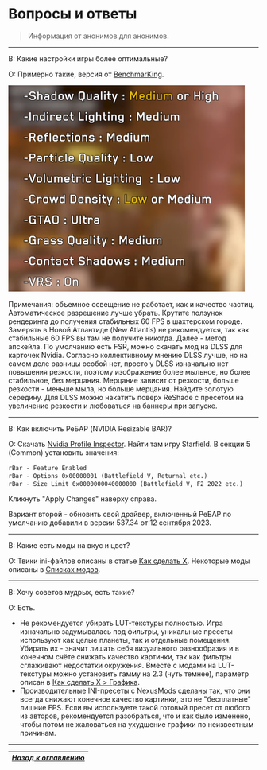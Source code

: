 # Вопросы и ответы

> Информация от анонимов для анонимов.

------

В: Какие настройки игры более оптимальные?

О: Примерно такие, версия от [BenchmarKing](https://www.youtube.com/@benchmarking4386).

![](Вопросы-ответы/Оптимальные-настройки.png)

Примечания: объемное освещение не работает, как и качество частиц. Автоматическое разрешение лучше убрать. Крутите ползунок рендеринга до получения стабильных 60 FPS в шахтерском городе. Замерять в Новой Атлантиде (New Atlantis) не рекомендуется, так как стабильные 60 FPS вы там не получите никогда. Далее - метод апскейла. По умолчанию есть FSR, можно скачать мод на DLSS для карточек Nvidia. Согласно коллективному мнению DLSS лучше, но на самом деле разницы особой нет, просто у DLSS изначально нет повышения резкости, поэтому изображение более мыльное, но более стабильное, без мерцания. Мерцание зависит от резкости, больше резкости - меньше мыла, но больше мерцания. Найдите золотую середину. Для DLSS можно накатить поверх ReShade с пресетом на увеличение резкости и любоваться на баннеры при запуске.

------

В: Как включить РеБАР (NVIDIA Resizable BAR)?

О: Скачать [Nvidia Profile Inspector](https://github.com/Orbmu2k/nvidiaProfileInspector/releases/latest). Найти там игру Starfield. В секции 5 (Common) установить значения:
```
rBar - Feature Enabled
rBar - Options 0x00000001 (Battlefield V, Returnal etc.)
rBar - Size Limit 0x0000000040000000 (Battlefield V, F2 2022 etc.)
```
Кликнуть "Apply Changes" наверху справа.

Вариант второй - обновить свой драйвер, включенный РеБАР по умолчанию добавили в версии 537.34 от 12 сентября 2023.

------

В: Какие есть моды на вкус и цвет?

О: Твики ini-файлов описаны в статье [Как сделать X](Как-сделать-X.md). Некоторые моды описаны в [Списках модов](../Моддинг/Списки-модов.md).

------

В: Хочу советов мудрых, есть такие?

О: Есть.

+ Не рекомендуется убирать LUT-текстуры полностью. Игра изначально задумывалась под фильтры, уникальные пресеты используют как целые планеты, так и отдельные помещения. Убирать их - значит лишать себя визуального разнообразия и в конечном счёте снижать качество картинки, так как фильтры сглаживают недостатки окружения. Вместе с модами на LUT-текстуры можно установить гамму на 2.3 (чуть темнее), параметр описан в [Как сделать X > Графика](Как-сделать-X.md#графика).
+ Производительные INI-пресеты с NexusMods сделаны так, что они всегда снижают конечное качество картинки, это не "бесплатные" лишние FPS. Если вы используете такой готовый пресет от любого из авторов, рекомендуется разобраться, что и как было изменено, чтобы потом не жаловаться на ухудшение графики по неизвестным причинам.

------

|[*Назад к оглавлению*](https://github.com/Meridiano/Starfield-Head)|
|:---:|